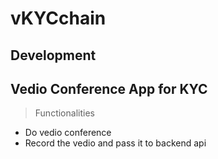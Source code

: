 # vKYCchain

## Development

## Vedio Conference App for KYC

> Functionalities

- Do vedio conference
- Record the vedio and pass it to backend api 
